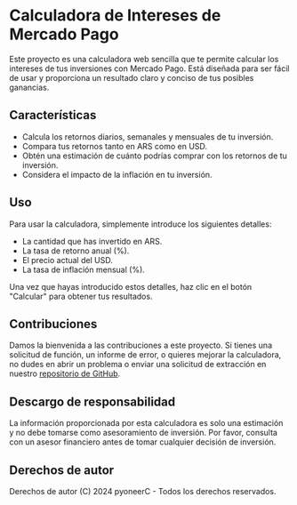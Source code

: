# Calculadora de Intereses de Mercado Pago

Este proyecto es una calculadora web sencilla que te permite calcular los intereses de tus inversiones con Mercado Pago. Está diseñada para ser fácil de usar y proporciona un resultado claro y conciso de tus posibles ganancias.

## Características

- Calcula los retornos diarios, semanales y mensuales de tu inversión.
- Compara tus retornos tanto en ARS como en USD.
- Obtén una estimación de cuánto podrías comprar con los retornos de tu inversión.
- Considera el impacto de la inflación en tu inversión.

## Uso

Para usar la calculadora, simplemente introduce los siguientes detalles:

- La cantidad que has invertido en ARS.
- La tasa de retorno anual (%).
- El precio actual del USD.
- La tasa de inflación mensual (%).

Una vez que hayas introducido estos detalles, haz clic en el botón "Calcular" para obtener tus resultados.

## Contribuciones

Damos la bienvenida a las contribuciones a este proyecto. Si tienes una solicitud de función, un informe de error, o quieres mejorar la calculadora, no dudes en abrir un problema o enviar una solicitud de extracción en nuestro [repositorio de GitHub](https://github.com/pyoneerC/intereses-mercado-pago).

## Descargo de responsabilidad

La información proporcionada por esta calculadora es solo una estimación y no debe tomarse como asesoramiento de inversión. Por favor, consulta con un asesor financiero antes de tomar cualquier decisión de inversión.

## Derechos de autor

Derechos de autor (C) 2024 pyoneerC - Todos los derechos reservados.